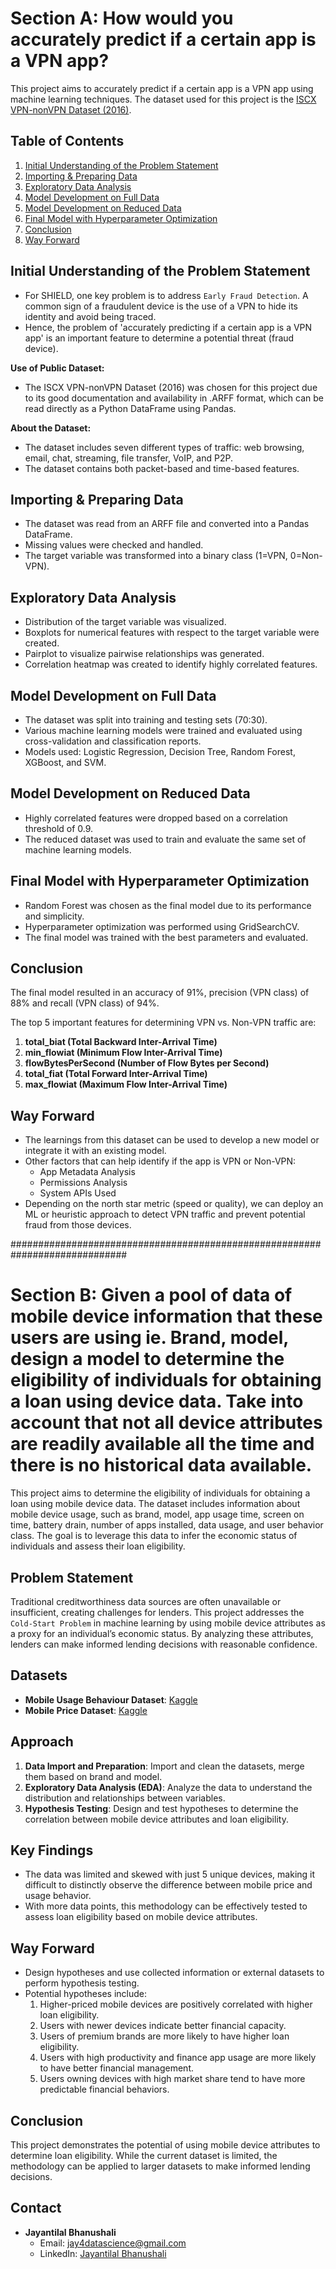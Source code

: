 # Section A: How would you accurately predict if a certain app is a VPN app?
This project aims to accurately predict if a certain app is a VPN app using machine learning techniques. The dataset used for this project is the [ISCX VPN-nonVPN Dataset (2016)](https://www.unb.ca/cic/datasets/vpn.html).

## Table of Contents

1. [Initial Understanding of the Problem Statement](#understanding)
2. [Importing & Preparing Data](#import_data)
3. [Exploratory Data Analysis](#eda)
4. [Model Development on Full Data](#model_full)
5. [Model Development on Reduced Data](#model_reduced)
6. [Final Model with Hyperparameter Optimization](#model_final)
7. [Conclusion](#conclusion)
8. [Way Forward](#way_forward)

<a id='understanding'></a>
## Initial Understanding of the Problem Statement

- For SHIELD, one key problem is to address `Early Fraud Detection`. A common sign of a fraudulent device is the use of a VPN to hide its identity and avoid being traced.
- Hence, the problem of 'accurately predicting if a certain app is a VPN app' is an important feature to determine a potential threat (fraud device).

__Use of Public Dataset:__
- The ISCX VPN-nonVPN Dataset (2016) was chosen for this project due to its good documentation and availability in .ARFF format, which can be read directly as a Python DataFrame using Pandas.

__About the Dataset:__
- The dataset includes seven different types of traffic: web browsing, email, chat, streaming, file transfer, VoIP, and P2P.
- The dataset contains both packet-based and time-based features.

<a id='import_data'></a>
## Importing & Preparing Data

- The dataset was read from an ARFF file and converted into a Pandas DataFrame.
- Missing values were checked and handled.
- The target variable was transformed into a binary class (1=VPN, 0=Non-VPN).

<a id='eda'></a>
## Exploratory Data Analysis

- Distribution of the target variable was visualized.
- Boxplots for numerical features with respect to the target variable were created.
- Pairplot to visualize pairwise relationships was generated.
- Correlation heatmap was created to identify highly correlated features.

<a id='model_full'></a>
## Model Development on Full Data

- The dataset was split into training and testing sets (70:30).
- Various machine learning models were trained and evaluated using cross-validation and classification reports.
- Models used: Logistic Regression, Decision Tree, Random Forest, XGBoost, and SVM.

<a id='model_reduced'></a>
## Model Development on Reduced Data

- Highly correlated features were dropped based on a correlation threshold of 0.9.
- The reduced dataset was used to train and evaluate the same set of machine learning models.

<a id='model_final'></a>
## Final Model with Hyperparameter Optimization

- Random Forest was chosen as the final model due to its performance and simplicity.
- Hyperparameter optimization was performed using GridSearchCV.
- The final model was trained with the best parameters and evaluated.

<a id='conclusion'></a>
## Conclusion
The final model resulted in an accuracy of 91%, precision (VPN class) of 88% and recall (VPN class) of 94%. 

The top 5 important features for determining VPN vs. Non-VPN traffic are:
1. **total_biat (Total Backward Inter-Arrival Time)**
2. **min_flowiat (Minimum Flow Inter-Arrival Time)**
3. **flowBytesPerSecond (Number of Flow Bytes per Second)**
4. **total_fiat (Total Forward Inter-Arrival Time)**
5. **max_flowiat (Maximum Flow Inter-Arrival Time)**

<a id='way_forward'></a>
## Way Forward

- The learnings from this dataset can be used to develop a new model or integrate it with an existing model.
- Other factors that can help identify if the app is VPN or Non-VPN:
    - App Metadata Analysis
    - Permissions Analysis
    - System APIs Used
- Depending on the north star metric (speed or quality), we can deploy an ML or heuristic approach to detect VPN traffic and prevent potential fraud from those devices.

#############################################################################

# Section B: Given a pool of data of mobile device information that these users are using ie. Brand, model, design a model to determine the eligibility of individuals for obtaining a loan using device data. Take into account that not all device attributes are readily available all the time and there is no historical data available.

This project aims to determine the eligibility of individuals for obtaining a loan using mobile device data. The dataset includes information about mobile device usage, such as brand, model, app usage time, screen on time, battery drain, number of apps installed, data usage, and user behavior class. The goal is to leverage this data to infer the economic status of individuals and assess their loan eligibility.

## Problem Statement
Traditional creditworthiness data sources are often unavailable or insufficient, creating challenges for lenders. This project addresses the `Cold-Start Problem` in machine learning by using mobile device attributes as a proxy for an individual’s economic status. By analyzing these attributes, lenders can make informed lending decisions with reasonable confidence.

## Datasets
- **Mobile Usage Behaviour Dataset**: [Kaggle](https://www.kaggle.com/datasets/valakhorasani/mobile-device-usage-and-user-behavior-dataset)
- **Mobile Price Dataset**: [Kaggle](https://www.kaggle.com/datasets/rkiattisak/mobile-phone-price)

## Approach
1. **Data Import and Preparation**: Import and clean the datasets, merge them based on brand and model.
2. **Exploratory Data Analysis (EDA)**: Analyze the data to understand the distribution and relationships between variables.
3. **Hypothesis Testing**: Design and test hypotheses to determine the correlation between mobile device attributes and loan eligibility.

## Key Findings
- The data was limited and skewed with just 5 unique devices, making it difficult to distinctly observe the difference between mobile price and usage behavior.
- With more data points, this methodology can be effectively tested to assess loan eligibility based on mobile device attributes.

## Way Forward
- Design hypotheses and use collected information or external datasets to perform hypothesis testing.
- Potential hypotheses include:
    1. Higher-priced mobile devices are positively correlated with higher loan eligibility.
    2. Users with newer devices indicate better financial capacity.
    3. Users of premium brands are more likely to have higher loan eligibility.
    4. Users with high productivity and finance app usage are more likely to have better financial management.
    5. Users owning devices with high market share tend to have more predictable financial behaviors.

## Conclusion
This project demonstrates the potential of using mobile device attributes to determine loan eligibility. While the current dataset is limited, the methodology can be applied to larger datasets to make informed lending decisions.


## Contact

- **Jayantilal Bhanushali**
    - Email: jay4datascience@gmail.com
    - LinkedIn: [Jayantilal Bhanushali](https://www.linkedin.com/in/jayantilalb)
